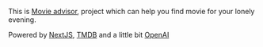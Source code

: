 This is [Movie advisor](https://nextjs.org/), project which can help you find movie for your lonely evening.

Powered by [NextJS](https://nextjs.org/), [TMDB](https://developer.themoviedb.org/docs) and a little bit [OpenAI](https://openai.com/blog/openai-api)